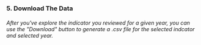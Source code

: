 ### 5. Download The Data

###### After you've explore the indicator you reviewed for a given year, you can use the "Download" button to generate a .csv file for the selected indcator and selected year. 